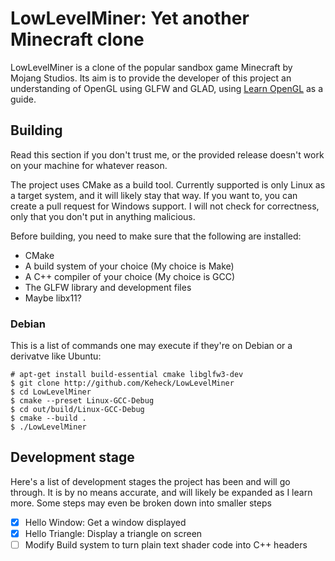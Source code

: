 # LowLevelMiner: Yet another Minecraft clone

LowLevelMiner is a clone of the popular sandbox game Minecraft by Mojang
Studios. Its aim is to provide the developer of this project an understanding
of OpenGL using GLFW and GLAD, using [Learn OpenGL](https://learnopengl.com/)
as a guide.

## Building

Read this section if you don't trust me, or the provided release doesn't work
on your machine for whatever reason.

The project uses CMake as a build tool. Currently supported is only Linux as a
target system, and it will likely stay that way. If you want to, you can create
a pull request for Windows support. I will not check for correctness, only that
you don't put in anything malicious.

Before building, you need to make sure that the following are installed:
* CMake
* A build system of your choice (My choice is Make)
* A C++ compiler of your choice (My choice is GCC)
* The GLFW library and development files
* Maybe libx11?

### Debian

This is a list of commands one may execute if they're on Debian or a derivatve
like Ubuntu:

```
# apt-get install build-essential cmake libglfw3-dev
$ git clone http://github.com/Keheck/LowLevelMiner
$ cd LowLevelMiner
$ cmake --preset Linux-GCC-Debug
$ cd out/build/Linux-GCC-Debug
$ cmake --build .
$ ./LowLevelMiner
```

## Development stage

Here's a list of development stages the project has been and will go through.
It is by no means accurate, and will likely be expanded as I learn more. Some
steps may even be broken down into smaller steps

* [X] Hello Window: Get a window displayed
* [X] Hello Triangle: Display a triangle on screen
* [ ] Modify Build system to turn plain text shader code into C++ headers